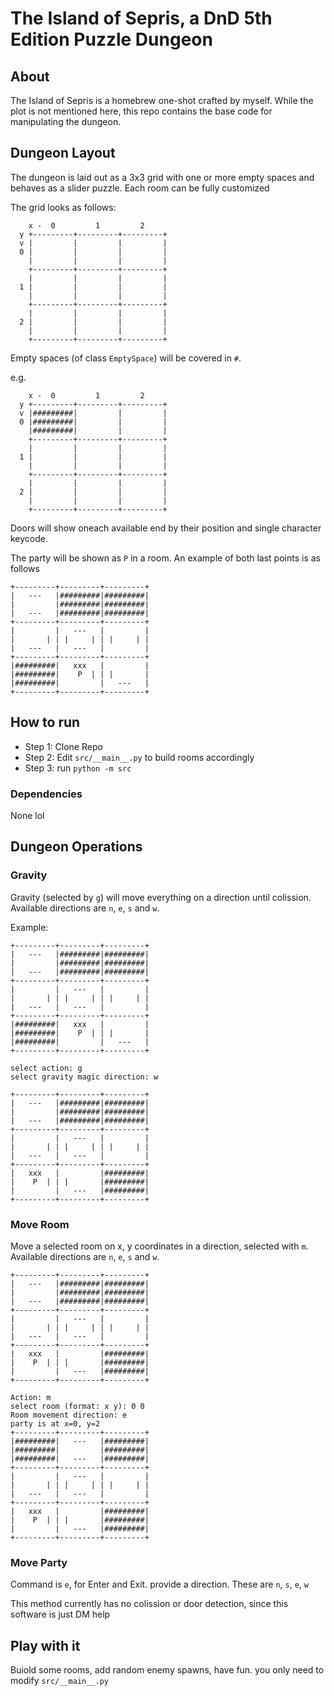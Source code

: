 # The Island of Sepris, a DnD 5th Edition Puzzle Dungeon

## About
The Island of Sepris is a homebrew one-shot crafted by myself. While the plot is not mentioned here, this repo contains the base code for manipulating the dungeon.

## Dungeon Layout

The dungeon is laid out as a 3x3 grid with one or more empty spaces and behaves as a slider puzzle. Each room can be fully customized

The grid looks as follows:

```
    x -  0         1         2   
  y +---------+---------+---------+
  v |         |         |         |
  0 |         |         |         |
    |         |         |         | 
    +---------+---------+---------+
    |         |         |         |
  1 |         |         |         |
    |         |         |         | 
    +---------+---------+---------+
    |         |         |         |
  2 |         |         |         |
    |         |         |         | 
    +---------+---------+---------+
```

Empty spaces (of class `EmptySpace`) will be covered in `#`.

e.g.

```
    x -  0         1         2   
  y +---------+---------+---------+
  v |#########|         |         |
  0 |#########|         |         |
    |#########|         |         | 
    +---------+---------+---------+
    |         |         |         |
  1 |         |         |         |
    |         |         |         | 
    +---------+---------+---------+
    |         |         |         |
  2 |         |         |         |
    |         |         |         | 
    +---------+---------+---------+
```

Doors will show oneach available end by their position and single character keycode.

The party will be shown as `P` in a room. An example of both last points is as follows
```
+---------+---------+---------+
|   ---   |#########|#########|
|         |#########|#########|
|   ---   |#########|#########| 
+---------+---------+---------+
|         |   ---   |         |
|       | | |     | | |     | |
|   ---   |   ---   |         | 
+---------+---------+---------+
|#########|   xxx   |         |
|#########|    P  | | |       |
|#########|         |   ---   | 
+---------+---------+---------+
```

## How to run

- Step 1: Clone Repo
- Step 2: Edit `src/__main__.py` to build rooms accordingly
- Step 3: run `python -m src`

### Dependencies

None lol

## Dungeon Operations

### Gravity
Gravity (selected by `g`) will move everything on a direction until colission. Available directions are `n`, `e`, `s` and `w`.

Example:
```
+---------+---------+---------+
|   ---   |#########|#########|
|         |#########|#########|
|   ---   |#########|#########| 
+---------+---------+---------+
|         |   ---   |         |
|       | | |     | | |     | |
|   ---   |   ---   |         | 
+---------+---------+---------+
|#########|   xxx   |         |
|#########|    P  | | |       |
|#########|         |   ---   | 
+---------+---------+---------+

select action: g
select gravity magic direction: w

+---------+---------+---------+
|   ---   |#########|#########|
|         |#########|#########|
|   ---   |#########|#########| 
+---------+---------+---------+
|         |   ---   |         |
|       | | |     | | |     | |
|   ---   |   ---   |         | 
+---------+---------+---------+
|   xxx   |         |#########|
|    P  | | |       |#########|
|         |   ---   |#########| 
+---------+---------+---------+
```

### Move Room

Move a selected room on x, y coordinates in a direction, selected with `m`.
Available directions are `n`, `e`, `s` and `w`.

```
+---------+---------+---------+
|   ---   |#########|#########|
|         |#########|#########|
|   ---   |#########|#########| 
+---------+---------+---------+
|         |   ---   |         |
|       | | |     | | |     | |
|   ---   |   ---   |         | 
+---------+---------+---------+
|   xxx   |         |#########|
|    P  | | |       |#########|
|         |   ---   |#########| 
+---------+---------+---------+

Action: m
select room (format: x y): 0 0
Room movement direction: e
party is at x=0, y=2
+---------+---------+---------+
|#########|   ---   |#########|
|#########|         |#########|
|#########|   ---   |#########| 
+---------+---------+---------+
|         |   ---   |         |
|       | | |     | | |     | |
|   ---   |   ---   |         | 
+---------+---------+---------+
|   xxx   |         |#########|
|    P  | | |       |#########|
|         |   ---   |#########| 
+---------+---------+---------+
```

### Move Party
Command is `e`, for Enter and Exit. provide a direction. These are `n`, `s`, `e`, `w`

This method currently has no colission or door detection, since this software is just DM help

## Play with it

Buiold some rooms, add random enemy spawns, have fun. you only need to modify `src/__main__.py`